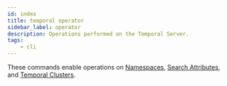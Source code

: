 ```yaml
---
id: index
title: temporal operator
sidebar_label: operator
description: Operations performed on the Temporal Server.
tags:
	- cli
---
```



These commands enable operations on [Namespaces](https://docs.temporal.io/namespaces), [Search Attributes](https://docs.temporal.io/visibility#search-attribute), and [Temporal Clusters](https://docs.temporal.io/clusters).


